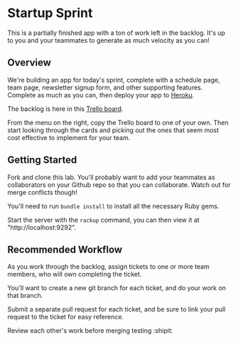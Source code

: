 # Startup Sprint

This is a partially finished app with a ton of work left in the backlog. It's up to you and your teammates to generate as much velocity as you can!

## Overview

We're building an app for today's sprint, complete with a schedule page, team page, newsletter signup form, and other supporting features. Complete as much as you can, then deploy your app to [Heroku](https://www.heroku.com/home).

The backlog is here in this [Trello board](https://trello.com/b/gK1QntcZ).

From the menu on the right, copy the Trello board to one of your own. Then start looking through the cards and picking out the ones that seem most cost effective to implement for your team.

## Getting Started

Fork and clone this lab. You'll probably want to add your teammates as collaborators on your Github repo so that you can collaborate. Watch out for merge conflicts though!

You'll need to run `bundle install` to install all the necessary Ruby gems.

Start the server with the `rackup` command, you can then view it at "http://localhost:9292".

## Recommended Workflow

As you work through the backlog, assign tickets to one or more team members, who will own completing the ticket.

You'll want to create a new git branch for each ticket, and do your work on that branch.

Submit a separate pull request for each ticket, and be sure to link your pull request to the ticket for easy reference.

Review each other's work before merging testing :shipit:
